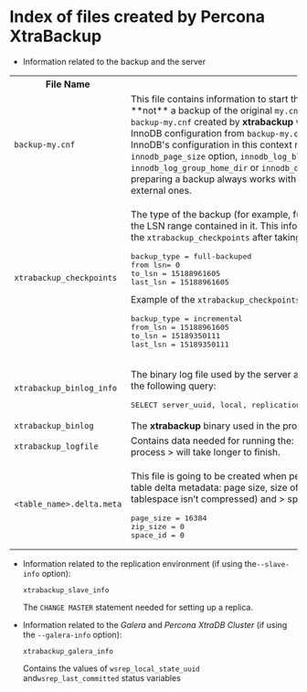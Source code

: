 # Index of files created by Percona XtraBackup


* Information related to the backup and the server

<style> table { width=50%'; font-family: Chivo, Colfax, Franziska, Helvetica, Arial, sans-serif; } table td { border: 0px; padding: 8px; } tr:nth-child(even){ background-color:#f5f5f5 } tr:hover { background-color: #dddd; } </style>

<table> 
    <tr>
        <th>File Name</th>
        <th>Description</th>
    </tr>
    <tr>
        <td><code><span class="pre">backup-my.cnf</span></code></td>
        <td> This file contains information to start the mini-instance 
of InnoDB during the <code><span 
class="pre">--prepare</span></code>. 
This 
**not** a 
backup of the original <code><span class="pre">my.cnf</span></code>. The 
InnoDB configuration is 
read from 
the file <code><span class="pre">backup-my.cnf</span></code> created by 
<b>xtrabackup</b> when the backup was made. The <code><span 
class="pre">--prepare</span></code> uses InnoDB 
configuration from <code><span class="pre">backup-my.cnf</span></code> 
by default, or from <code><span 
class="pre">--defaults-file</span></code>, if specified. The InnoDB's configuration in this context means server variables that affect dataformat, i.e. <code><span class="pre">innodb_page_size</span></code> option, <code><span class="pre">innodb_log_block_size</span></code>, etc. Location-related variables, like <code><span class="pre">innodb_log_group_home_dir</span></code> or <code><span class="pre">innodb_data_file_path</span></code> are always ignored by <code><span class="pre">--prepare</span></code>, so preparing a backup always works with data files from the back directory, rather than any external ones.    </td></tr>
    <tr>
        <td><code><span class="pre">xtrabackup_checkpoints</span></code
></td><td><p>The type of the backup (for example, full or incremental), 
its state (for example, prepared) and the LSN range contained in it. 
This information is used for incremental backups. Example of the 
<code><span class="pre">xtrabackup_checkpoints</span></code> after 
taking a full backup:</p><div class="highlight-text"><div 
class="highlight"><pre><span></span>backup_type = full-backuped
from lsn= 0
to_lsn = 15188961605
last_lsn = 15188961605
</pre></div>
</div>
Example of the <code><span 
class="pre">xtrabackup_checkpoints</span></code> after taking an 
incremental backup:</p>
<div class="last highlight-text"><div class="highlight"><pre><span></span>backup_type = incremental
from_lsn = 15188961605
to_lsn = 15189350111
last_lsn = 15189350111
</pre></div>
</div></td></tr>
<tr>
       <td> <code><span 
class="pre">xtrabackup_binlog_info</span></code
></td>
        <td><p>The binary log file used by the server and its position at the moment of the backup. A result of the following query:</p>
        <div class="first last highlight-mysql"><div class="highlight"><pre><span></span><span class="k">SELECT</span> <span class="n">server_uuid</span><span class="p">,</span> <span class="n">local</span><span class="p">,</span> <span class="n">replication</span><span class="p">,</span> <span class="n">storage_engines</span> <span class="k">FROM</span> <span class="n">performance_schema</span><span class="p">.</span><span class="n">log_status</span><span class="p">;</span>
</pre></div>
</div>

</td></tr>
<tr><td><code><span 
class="pre">xtrabackup_binlog</span></code
></td>
<td>The <b>xtrabackup</b> binary used in the process.
</td></tr>
<tr><td><code><span 
class="pre">xtrabackup_logfile</span></code
></td>
<td>Contains data needed for running the: <code><span 
class="pre">--prepare</span></code>.
>     The bigger this file is the <code><span 
class="pre">--prepare</span></code> process
>     will take longer to finish.
</td></tr>
<tr><td><code><span 
class="pre">&lt;table_name&gt;.delta.meta</span></code
></td>
<td><p>This file is going to be created when performing the incremental 
backup.
>     It contains the per-table delta metadata: page size, size of compressed
>     page (if the value is 0 it means the tablespace isn’t compressed) and
>     space id. Example of this file:</p>
<div class="last highlight-text"><div class="highlight"><pre><span></span>page_size = 16384
zip_size = 0
space_id = 0
</pre></div>
</div>
</td></tr>
</table>

* Information related to the replication environment (if using the`--slave-info` option):

    `xtrabackup_slave_info`

    The `CHANGE MASTER` statement needed for setting up a replica.

* Information related to the *Galera* and *Percona XtraDB Cluster* (if using the `--galera-info` option):

    `xtrabackup_galera_info`
   
    Contains the values of `wsrep_local_state_uuid` and`wsrep_last_committed` status variables
